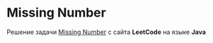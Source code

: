 # Missing Number
Решение задачи [Missing Number](https://leetcode.com/problems/missing-number) с сайта **LeetCode** на языке **Java**